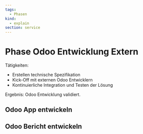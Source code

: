 ```yaml
---
tags:
  - Phasen
kind:
  - explain
section: service
---
```


# Phase Odoo Entwicklung Extern

Tätigkeiten:

- Erstellen technische Spezifikation
- Kick-Off mit externen Odoo Entwicklern
- Kontinuierliche Integration und Testen der Lösung

Ergebnis: Odoo Entwicklung validiert.

## Odoo App entwickeln

## Odoo Bericht entwickeln
